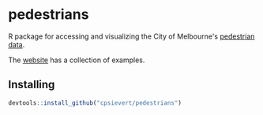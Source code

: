 # pedestrians

R package for accessing and visualizing the City of Melbourne's [pedestrian data](http://www.pedestrian.melbourne.vic.gov.au/). 

The [website](http://cpsievert.github.io/pedestrians) has a collection of examples.

## Installing 

```r
devtools::install_github("cpsievert/pedestrians")
```

